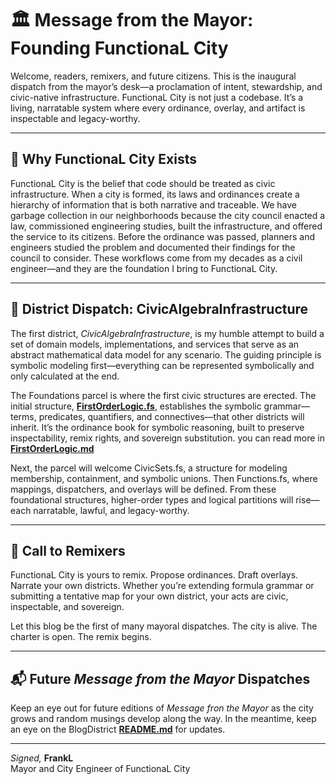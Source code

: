 # 🏛️ Message from the Mayor: Founding FunctionaL City

Welcome, readers, remixers, and future citizens. This is the inaugural dispatch from the mayor’s desk—a proclamation of intent, stewardship, and civic-native infrastructure. FunctionaL City is not just a codebase. It’s a living, narratable system where every ordinance, overlay, and artifact is inspectable and legacy-worthy.

---

## 🌆 Why FunctionaL City Exists

FunctionaL City is the belief that code should be treated as civic infrastructure. When a city is formed, its laws and ordinances create a hierarchy of information that is both narrative and traceable. We have garbage collection in our neighborhoods because the city council enacted a law, commissioned engineering studies, built the infrastructure, and offered the service to its citizens. Before the ordinance was passed, planners and engineers studied the problem and documented their findings for the council to consider. These workflows come from my decades as a civil engineer—and they are the foundation I bring to FunctionaL City.


---

## 🧮 District Dispatch: CivicAlgebraInfrastructure

The first district, *CivicAlgebraInfrastructure*, is my humble attempt to build a set of domain models, implementations, and services that serve as an abstract mathematical data model for any scenario. The guiding principle is symbolic modeling first—everything can be represented symbolically and only calculated at the end.

The Foundations parcel is where the first civic structures are erected. The initial structure, [**FirstOrderLogic.fs**](../../CivicAlgebraicInfrastructure/Foundations/FirstOrderLogic.fs), establishes the symbolic grammar—terms, predicates, quantifiers, and connectives—that other districts will inherit. It’s the ordinance book for symbolic reasoning, built to preserve inspectability, remix rights, and sovereign substitution. you can read more in [**FirstOrderLogic.md**](../../CivicAlgebraicInfrastructure/Foundations/FirstOrderLogic.md)

Next, the parcel will welcome CivicSets.fs, a structure for modeling membership, containment, and symbolic unions. Then Functions.fs, where mappings, dispatchers, and overlays will be defined. From these foundational structures, higher-order types and logical partitions will rise—each narratable, lawful, and legacy-worthy.

---

## 📣 Call to Remixers

FunctionaL City is yours to remix. Propose ordinances. Draft overlays. Narrate your own districts. Whether you’re extending formula grammar or submitting a tentative map for your own district, your acts are civic, inspectable, and sovereign.

Let this blog be the first of many mayoral dispatches. The city is alive. The charter is open. The remix begins.

---

## 📬 Future *Message from the Mayor* Dispatches

Keep an eye out for future editions of *Message fron the Mayor* as the city grows and random musings develop along the way. In the meantime, keep an eye on the BlogDistrict [**README.md**](../README.md) for updates.

---

*Signed,*
**FrankL**  
Mayor and City Engineer of FunctionaL City

